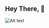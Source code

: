 Hey There, 👋
----

![Alt text](https://spotify-recently-played-readme.vercel.app/api?user=veezi0rwewok2lieqe6r898q9&unique={true|1|on|yes})
